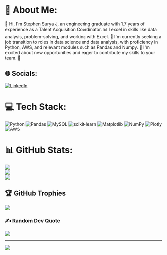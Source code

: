# 💫 About Me:
👋 Hi, I'm Stephen Surya J, an engineering graduate with 1.7 years of experience as a Talent Acquisition Coordinator. 📊 I excel in skills like data analysis, problem-solving, and working with Excel. 💼 I'm currently seeking a job transition to roles in data science and data analysis, with proficiency in Python, AWS, and relevant modules such as Pandas and Numpy. 🚀 I'm excited about new opportunities and eager to contribute my skills to your team. 🌟


## 🌐 Socials:
[![LinkedIn](https://img.shields.io/badge/LinkedIn-%230077B5.svg?logo=linkedin&logoColor=white)](https://linkedin.com/in/www.linkedin.com/in/stephen-surya-j-bb0b2626b) 

# 💻 Tech Stack:
![Python](https://img.shields.io/badge/python-3670A0?style=plastic&logo=python&logoColor=ffdd54) ![Pandas](https://img.shields.io/badge/pandas-%23150458.svg?style=plastic&logo=pandas&logoColor=white) ![MySQL](https://img.shields.io/badge/mysql-%2300000f.svg?style=plastic&logo=mysql&logoColor=white) ![scikit-learn](https://img.shields.io/badge/scikit--learn-%23F7931E.svg?style=plastic&logo=scikit-learn&logoColor=white) ![Matplotlib](https://img.shields.io/badge/Matplotlib-%23ffffff.svg?style=plastic&logo=Matplotlib&logoColor=black) ![NumPy](https://img.shields.io/badge/numpy-%23013243.svg?style=plastic&logo=numpy&logoColor=white) ![Plotly](https://img.shields.io/badge/Plotly-%233F4F75.svg?style=plastic&logo=plotly&logoColor=white) ![AWS](https://img.shields.io/badge/AWS-%23FF9900.svg?style=plastic&logo=amazon-aws&logoColor=white)
# 📊 GitHub Stats:
![](https://github-readme-stats.vercel.app/api?username=Stephensuryaj797&theme=dark&hide_border=false&include_all_commits=true&count_private=true)<br/>
![](https://github-readme-streak-stats.herokuapp.com/?user=Stephensuryaj797&theme=dark&hide_border=false)<br/>
![](https://github-readme-stats.vercel.app/api/top-langs/?username=Stephensuryaj797&theme=dark&hide_border=false&include_all_commits=true&count_private=true&layout=compact)

## 🏆 GitHub Trophies
![](https://github-profile-trophy.vercel.app/?username=Stephensuryaj797&theme=radical&no-frame=false&no-bg=true&margin-w=4)

### ✍️ Random Dev Quote
![](https://quotes-github-readme.vercel.app/api?type=horizontal&theme=radical)

---
[![](https://visitcount.itsvg.in/api?id=Stephensuryaj797&icon=0&color=3)](https://visitcount.itsvg.in)

<!-- Proudly created with GPRM ( https://gprm.itsvg.in ) -->
